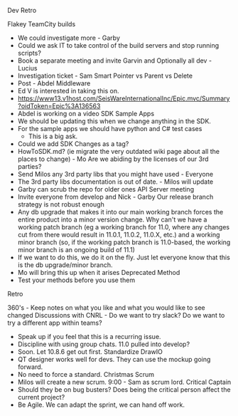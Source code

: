 Dev Retro

Flakey TeamCity builds
- We could investigate more - Garby
- Could we ask IT to take control of the build servers and stop running scripts?
- Book a separate meeting and invite Garvin and Optionally all dev - Lucius
- Investigation ticket - Sam
Smart Pointer vs Parent vs Delete
- Post - Abdel
Middleware
- Ed V is interested in taking this on.
- https://www13.v1host.com/SeisWareInternationalInc/Epic.mvc/Summary?oidToken=Epic%3A136563
- Abdel is working on a video
SDK Sample Apps
- We should be updating this when we change anything in the SDK.
- For the sample apps we should have python and C# test cases
	- This is a big ask.
- Could we add SDK Changes as a tag? 
- HowToSDK.md? (ie migrate the very outdated wiki page about all the places to change) - Mo
Are we abiding by the licenses of our 3rd parties?
- Send Milos any 3rd party libs that you might have used - Everyone
- The 3rd party libs documentation is out of date. - Milos will update
- Garby can scrub the repo for older ones
API Server meeting
- Invite everyone from develop and Nick - Garby
Our release branch strategy is not robust enough
- Any db upgrade that makes it into our main working branch forces the entire product into a minor version change. Why can't we have a working patch branch (eg a working branch for 11.0, where any changes cut from there would result in 11.0.1, 11.0.2, 11.0.X, etc.) and a working minor branch (so, if the working patch branch is 11.0-based, the working minor branch is an ongoing build of 11.1)
- If we want to do this, we do it on the fly. Just let everyone know that this is the db upgrade/minor branch.
- Mo will bring this up when it arises
Deprecated Method
- Test your methods before you use them

Retro

360's - Keep notes on what you like and what you would like to see changed
Discussions with CNRL - Do we want to try slack? Do we want to try a different app within teams? 
- Speak up if you feel that this is a recurring issue.
- Discipline with using group chats.
11.0 pulled into develop?
- Soon. Let 10.8.6 get out first.
Standardize DrawIO
- QT designer works well for devs. They can use the mockup going forward.
- No need to force a standard.
Christmas Scrum
- Milos will create a new scrum. 9:00 - Sam as scrum lord.
Critical Captain
- Should they be on bug busters? Does being the critical person affect the current project?
- Be Agile. We can adapt the sprint, we can hand off work.